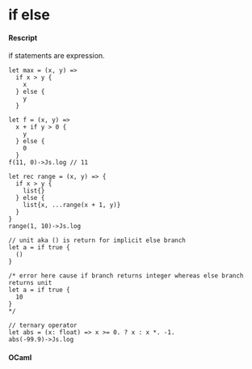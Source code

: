 # if else

#### Rescript
if statements are expression.
```reasonml
let max = (x, y) =>
  if x > y {
    x
  } else {
    y
  }

let f = (x, y) =>
  x + if y > 0 {
    y
  } else {
    0
  }
f(11, 0)->Js.log // 11

let rec range = (x, y) => {
  if x > y {
    list{}
  } else {
    list{x, ...range(x + 1, y)}
  }
}
range(1, 10)->Js.log

// unit aka () is return for implicit else branch
let a = if true {
  ()
}
```

```reasonml
/* error here cause if branch returns integer whereas else branch returns unit
let a = if true {
  10
}
*/
```

```reasonml
// ternary operator
let abs = (x: float) => x >= 0. ? x : x *. -1.
abs(-99.9)->Js.log
```

#### OCaml
